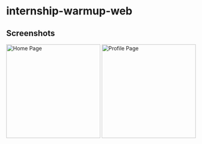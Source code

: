 # internship-warmup-web

## Screenshots

<p>
  <img src="https://github.com/user-attachments/assets/9f8537ca-02cc-4b45-b932-e9f1a4676c00" alt="Home Page" width="250"/>
  <img src="https://github.com/user-attachments/assets/316cde5f-7b68-4c30-9dd9-a74eddc5183f" alt="Profile Page" width="250"/>
</p>
